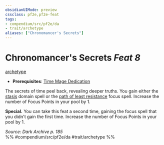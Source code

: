 ```yaml
---
obsidianUIMode: preview
cssclass: pf2e,pf2e-feat
tags:
- compendium/src/pf2e/da
- trait/archetype
aliases: ["Chronomancer's Secrets"]
---
```

# Chronomancer's Secrets  *Feat 8*  
[archetype](../../Rules/traits/archetype.md)  

- **Prerequisites**: [Time Mage Dedication](time-mage-dedication-da.md)

The secrets of time peel back, revealing deeper truths. You gain either the [stasis](../spells/stasis-logm.md) domain spell or the [path of least resistance](../spells/path-of-least-resistance-da.md) focus spell. Increase the number of Focus Points in your pool by 1.

**Special.** You can take this feat a second time, gaining the focus spell that you didn't gain the first time. Increase the number of Focus Points in your pool by 1.

*Source: Dark Archive p. 185*  
%% #compendium/src/pf2e/da #trait/archetype %%